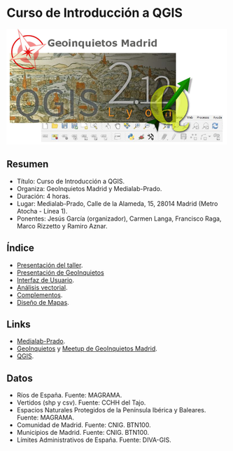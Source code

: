 # Curso de Introducción a QGIS

![Logo Taller](imgs/intro/qgis.png)

## Resumen

* Título: Curso de Introducción a QGIS.
* Organiza: GeoInquietos Madrid y Medialab-Prado.
* Duración: 4 horas.
* Lugar: Medialab-Prado, Calle de la Alameda, 15, 28014 Madrid (Metro Atocha - Línea 1).
* Ponentes: Jesús García (organizador), Carmen Langa, Francisco Raga, Marco Rizzetto y Ramiro Aznar.

## Índice

* [Presentación del taller](http://slides.com/ramiroaznar/deck/fullscreen).
* [Presentación de GeoInquietos](http://geoinquietosmadrid.github.io/geoinquietos-y-osgeoes/#/15)
* [Interfaz de Usuario](https://github.com/ramiroaznar/intro-qgis/blob/master/interfaz.md).
* [Análisis vectorial](https://github.com/ramiroaznar/intro-qgis/blob/master/vectorial.md).
* [Complementos](https://github.com/ramiroaznar/intro-qgis/blob/master/complementos.md).
* [Diseño de Mapas](https://github.com/ramiroaznar/intro-qgis/blob/master/mapas.md).

## Links

* [Medialab-Prado](http://medialab-prado.es/).
* [GeoInquietos](http://geoinquietos.org/) y [Meetup de GeoInquietos Madrid](http://www.meetup.com/es-ES/Geoinquietos-MAD/).
* [QGIS](http://www.qgis.org/es/site/).

## Datos

* Ríos de España. Fuente: MAGRAMA.
* Vertidos (shp y csv). Fuente: CCHH del Tajo.
* Espacios Naturales Protegidos de la Península Ibérica y Baleares. Fuente: MAGRAMA.
* Comunidad de Madrid. Fuente: CNIG. BTN100.
* Municipios de Madrid. Fuente: CNIG. BTN100.
* Límites Administrativos de España. Fuente: DIVA-GIS.
